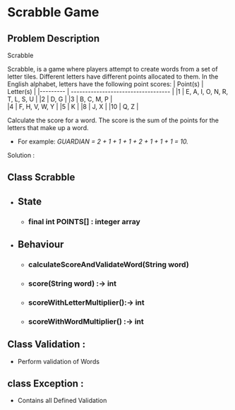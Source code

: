 # Scrabble Game
## Problem Description
Scrabble

Scrabble, is a game where players attempt to create words from a set of letter tiles. Different letters have different points allocated to them.
In the English alphabet, letters have the following point scores:
| Point(s) | Letter(s)                          |
|--------- | ----------------------------------- |
|1		       |	E, A, I, O, N, R, T, L, S, U    |
|2		       |	D, G                            |
|3		       |	B, C, M, P                      |  
|4		       |	F, H, V, W, Y                   |
|5		       |	K                               |
|8		       |	J, X                            |
|10	         |	Q, Z                            |

Calculate the score for a word. The score is the sum of the points for the letters that make up a word. 
- For example: *GUARDIAN = 2 + 1 + 1 + 1 + 2 + 1 + 1 + 1 = 10.*

Solution :
## Class Scrabble 
 - ## State 
    - ### final int POINTS[] : integer array
 - ## Behaviour
    - ### calculateScoreAndValidateWord(String word)
    - ### score(String word) :-> int
    - ### scoreWithLetterMultiplier():-> int
    - ### scoreWithWordMultiplier() :-> int
## Class Validation :
  - Perform validation of Words 
## class Exception :
  - Contains all Defined Validation

